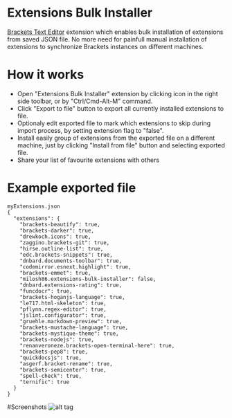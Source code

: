 # Extensions Bulk Installer
[Brackets Text Editor](http://brackets.io) extension which enables bulk installation of extensions from saved JSON file. No more need for painfull manual installation of extensions to synchronize Brackets instances on different machines.

# How it works
- Open "Extensions Bulk Installer" extension by clicking icon in the right side toolbar, or by "Ctrl/Cmd-Alt-M" command.
- Click "Export to file" button to export all currently installed extensions to file. 
- Optionaly edit exported file to mark which extensions to skip during import process, by setting extension flag to "false". 
- Install easily group of extensions from the exported file on a different machine, just by clicking "Install from file" button and selecting exported file.
- Share your list of favourite extensions with others
    
# Example exported file
```
myExtensions.json
{
  "extensions": {
    "brackets-beautify": true,
    "brackets-darker": true,
    "drewkoch.icons": true,
    "zaggino.brackets-git": true,
    "hirse.outline-list": true,
    "edc.brackets-snippets": true,
    "dnbard.documents-toolbar": true,
    "codemirror.esnext.highlight": true,
    "brackets-emmet": true,
    "milosh86.extensions-bulk-installer": false,
    "dnbard.extensions-rating": true,
    "funcdocr": true,
    "brackets-hoganjs-language": true,
    "le717.html-skeleton": true,
    "pflynn.regex-editor": true,
    "jslint.configurator": true,
    "gruehle.markdown-preview": true,
    "brackets-mustache-language": true,
    "brackets-mystique-theme": true,
    "brackets-nodejs": true,
    "renanveroneze.brackets-open-terminal-here": true,
    "brackets-pep8": true,
    "quickdocsjs": true,
    "asgerf.bracket-rename": true,
    "brackets-semicenter": true,
    "spell-check": true,
    "ternific": true
  }
}
```
#Screenshots
![alt tag](https://raw.github.com/milosh86/Brackets-ExtensionsBulkInstall/master/screenshots/s1.png)